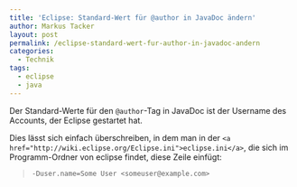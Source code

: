```yaml
---
title: 'Eclipse: Standard-Wert für @author in JavaDoc ändern'
author: Markus Tacker
layout: post
permalink: /eclipse-standard-wert-fur-author-in-javadoc-andern
categories:
  - Technik
tags:
  - eclipse
  - java
---
```

Der Standard-Werte für den `@author`-Tag in JavaDoc ist der Username des Accounts, der Eclipse gestartet hat.

Dies lässt sich einfach überschreiben, in dem man in der `<a href="http://wiki.eclipse.org/Eclipse.ini">eclipse.ini</a>`, die sich im Programm-Ordner von eclipse findet, diese Zeile einfügt:

> `-Duser.name=Some User <someuser@example.com>`